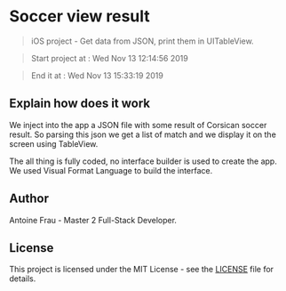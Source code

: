 # Soccer view result
> iOS project - Get data from JSON, print them in UITableView.

> Start project at : Wed Nov 13 12:14:56 2019

> End it at : Wed Nov 13 15:33:19 2019


## Explain how does it work
We inject into the app a JSON file with some result of Corsican soccer result. So parsing this json we get a list of match and we display it on the screen using TableView. 

The all thing is fully coded, no interface builder is used to create the app. We used Visual Format Language to build the interface.

## Author
Antoine Frau - Master 2 Full-Stack Developer.

## License
This project is licensed under the MIT License - see the [LICENSE](LICENSE) file for details.